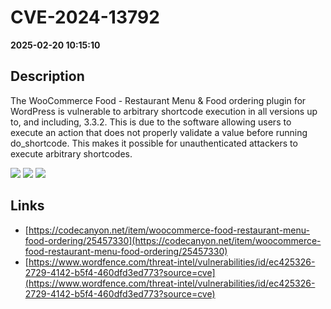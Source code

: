 # CVE-2024-13792

**2025-02-20 10:15:10**

## Description
The WooCommerce Food - Restaurant Menu & Food ordering plugin for WordPress is vulnerable to arbitrary shortcode execution in all versions up to, and including, 3.3.2. This is due to the software allowing users to execute an action that does not properly validate a value before running do_shortcode. This makes it possible for unauthenticated attackers to execute arbitrary shortcodes.

![](https://img.shields.io/static/v1?label=Score&message=7.3&color=red)
![](https://img.shields.io/static/v1?label=Severity&message=HIGH&color=red)
![](https://img.shields.io/static/v1?label=CWE&message=RCE&color=green)

## Links
- [https://codecanyon.net/item/woocommerce-food-restaurant-menu-food-ordering/25457330](https://codecanyon.net/item/woocommerce-food-restaurant-menu-food-ordering/25457330)
- [https://www.wordfence.com/threat-intel/vulnerabilities/id/ec425326-2729-4142-b5f4-460dfd3ed773?source=cve](https://www.wordfence.com/threat-intel/vulnerabilities/id/ec425326-2729-4142-b5f4-460dfd3ed773?source=cve)
